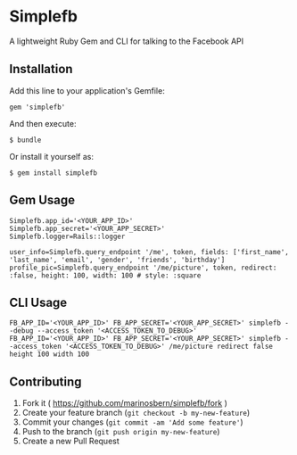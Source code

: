 # Simplefb

A lightweight Ruby Gem and CLI for talking to the Facebook API

## Installation

Add this line to your application's Gemfile:

    gem 'simplefb'

And then execute:

    $ bundle

Or install it yourself as:

    $ gem install simplefb

## Gem Usage

    Simplefb.app_id='<YOUR_APP_ID>'
    Simplefb.app_secret='<YOUR_APP_SECRET>'
    Simplefb.logger=Rails::logger
    
    user_info=Simplefb.query_endpoint '/me', token, fields: ['first_name', 'last_name', 'email', 'gender', 'friends', 'birthday']
    profile_pic=Simplefb.query_endpoint '/me/picture', token, redirect: :false, height: 100, width: 100 # style: :square
    
## CLI Usage
    FB_APP_ID='<YOUR_APP_ID>' FB_APP_SECRET='<YOUR_APP_SECRET>' simplefb --debug --access_token '<ACCESS_TOKEN_TO_DEBUG>'
    FB_APP_ID='<YOUR_APP_ID>' FB_APP_SECRET='<YOUR_APP_SECRET>' simplefb --access_token '<ACCESS_TOKEN_TO_DEBUG>' /me/picture redirect false height 100 width 100 


## Contributing

1. Fork it ( https://github.com/marinosbern/simplefb/fork )
2. Create your feature branch (`git checkout -b my-new-feature`)
3. Commit your changes (`git commit -am 'Add some feature'`)
4. Push to the branch (`git push origin my-new-feature`)
5. Create a new Pull Request
